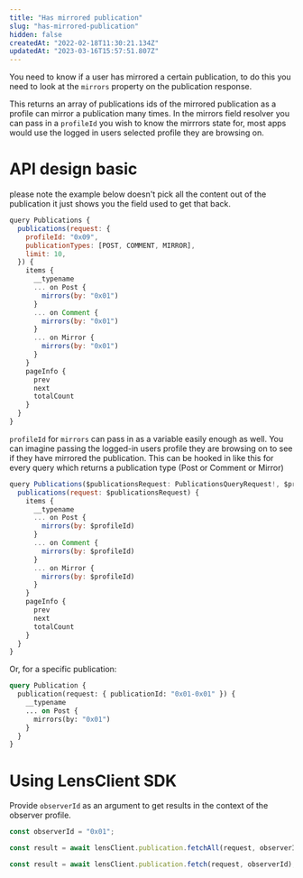 ```yaml
---
title: "Has mirrored publication"
slug: "has-mirrored-publication"
hidden: false
createdAt: "2022-02-18T11:30:21.134Z"
updatedAt: "2023-03-16T15:57:51.807Z"
---
```


You need to know if a user has mirrored a certain publication, to do this you need to look at the `mirrors` property on the publication response.

This returns an array of publications ids of the mirrored publication as a profile can mirror a publication many times. In the mirrors field resolver you can pass in a `profileId` you wish to know the mirrrors state for, most apps would use the logged in users selected profile they are browsing on.

# API design basic

please note the example below doesn't pick all the content out of the publication it just shows you the field used to get that back.

```javascript Example operation
query Publications {
  publications(request: {
    profileId: "0x09",
    publicationTypes: [POST, COMMENT, MIRROR],
    limit: 10,
  }) {
    items {
      __typename
      ... on Post {
        mirrors(by: "0x01")
      }
      ... on Comment {
        mirrors(by: "0x01")
      }
      ... on Mirror {
        mirrors(by: "0x01")
      }
    }
    pageInfo {
      prev
      next
      totalCount
    }
  }
}
```

`profileId` for `mirrors` can pass in as a variable easily enough as well. You can imagine passing the logged-in users profile they are browsing on to see if they have mirrored the publication. This can be hooked in like this for every query which returns a publication type (Post or Comment or Mirror)

```javascript Example operation
query Publications($publicationsRequest: PublicationsQueryRequest!, $profileId: ProfileId) {
  publications(request: $publicationsRequest) {
    items {
      __typename
      ... on Post {
        mirrors(by: $profileId)
      }
      ... on Comment {
        mirrors(by: $profileId)
      }
      ... on Mirror {
        mirrors(by: $profileId)
      }
    }
    pageInfo {
      prev
      next
      totalCount
    }
  }
}
```

Or, for a specific publication:

```graphql
query Publication {
  publication(request: { publicationId: "0x01-0x01" }) {
    __typename
    ... on Post {
      mirrors(by: "0x01")
    }
  }
}
```

#

# Using LensClient SDK

Provide `observerId` as an argument to get results in the context of the observer profile.

```typescript
const observerId = "0x01";

const result = await lensClient.publication.fetchAll(request, observerId);

const result = await lensClient.publication.fetch(request, observerId);
```
